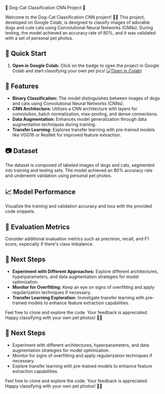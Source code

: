  🐾 Dog-Cat Classification CNN Project 🐾

Welcome to the Dog-Cat Classification CNN project! 🐶🐱 This project, developed on Google Colab, is designed to classify images of adorable dogs and cute cats using Convolutional Neural Networks (CNNs). During testing, the model achieved an accuracy rate of 80%, and it was validated with a set of personal pet photos.

## 🚀 Quick Start

1. **Open in Google Colab:**
   Click on the badge to open the project in Google Colab and start classifying your own pet pics! 
  [![Open in Colab](https://colab.research.google.com/assets/colab-badge.svg)](https://colab.research.google.com/gist/shivayapandey/b13412f5e386f0d9195889f4f8b4e1c2/cats-v-dogs-classification.ipynb))




## 🐾 Features

- **Binary Classification:** The model distinguishes between images of dogs and cats using Convolutional Neural Networks (CNNs).
- **CNN Architecture:** Utilizes a CNN architecture with layers for convolution, batch normalization, max-pooling, and dense connections.
- **Data Augmentation:** Enhances model generalization through data augmentation techniques during training.
- **Transfer Learning:** Explores transfer learning with pre-trained models like VGG16 or ResNet for improved feature extraction.

## 📷 Dataset

The dataset is composed of labeled images of dogs and cats, segmented into training and testing sets. The model achieved an 80% accuracy rate and underwent validation using personal pet photos.

## 📈 Model Performance

Visualize the training and validation accuracy and loss with the provided code snippets.

## 🧐 Evaluation Metrics

Consider additional evaluation metrics such as precision, recall, and F1 score, especially if there's class imbalance.

## 🌟 Next Steps

- **Experiment with Different Approaches:** Explore different architectures, hyperparameters, and data augmentation strategies for model optimization.
- **Monitor for Overfitting:** Keep an eye on signs of overfitting and apply regularization techniques if necessary.
- **Transfer Learning Exploration:** Investigate transfer learning with pre-trained models to enhance feature extraction capabilities.

Feel free to clone and explore the code. Your feedback is appreciated. Happy classifying with your own pet photos! 🐾✨


## 🌟 Next Steps

- Experiment with different architectures, hyperparameters, and data augmentation strategies for model optimization.
- Monitor for signs of overfitting and apply regularization techniques if necessary.
- Explore transfer learning with pre-trained models to enhance feature extraction capabilities.

Feel free to clone and explore the code. Your feedback is appreciated. Happy classifying with your own pet photos! 🐾✨
